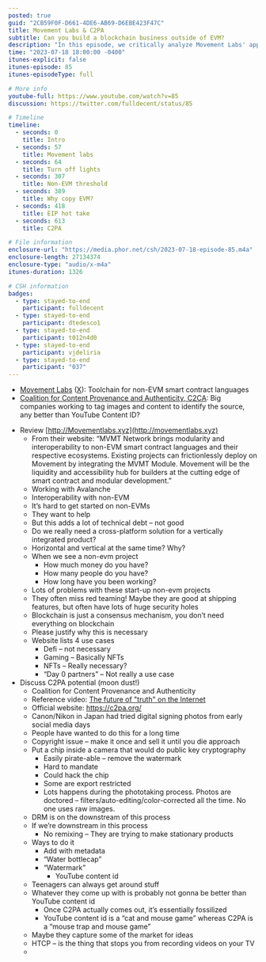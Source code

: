 ```yaml
---
posted: true
guid: "2CB59F0F-D661-4DE6-AB69-D6EBE423F47C"
title: Movement Labs & C2PA
subtitle: Can you build a blockchain business outside of EVM?
description: "In this episode, we critically analyze Movement Labs' approach to non-EVM interoperability and discuss the shortcomings of their proposed solutions. We also delve into the potential of C2PA and its limitations in ensuring content authenticity."
time: "2023-07-18 18:00:00 -0400"
itunes-explicit: false
itunes-episode: 85
itunes-episodeType: full

# More info
youtube-full: https://www.youtube.com/watch?v=85
discussion: https://twitter.com/fulldecent/status/85

# Timeline
timeline:
  - seconds: 0
    title: Intro
  - seconds: 57
    title: Movement labs
  - seconds: 64
    title: Turn off lights
  - seconds: 307
    title: Non-EVM threshold
  - seconds: 389
    title: Why copy EVM?
  - seconds: 418
    title: EIP hot take
  - seconds: 613
    title: C2PA

# File information
enclosure-url: "https://media.phor.net/csh/2023-07-18-episode-85.m4a"
enclosure-length: 27134374
enclosure-type: "audio/x-m4a"
itunes-duration: 1326

# CSH information
badges:
  - type: stayed-to-end
    participant: fulldecent
  - type: stayed-to-end
    participant: dtedesco1
  - type: stayed-to-end
    participant: t012n4d0
  - type: stayed-to-end
    participant: vjdeliria
  - type: stayed-to-end
    participant: "037"
---
```


- [Movement Labs](http://Movementlabs.xyz) ([X](https://twitter.com/movementlabsxyz)): Toolchain for non-EVM smart contract languages
- [Coalition for Content Provenance and Authenticity, C2CA](https://c2pa.org/): Big companies working to tag images and content to identify the source, any better than YouTube Content ID?

<!--end of quick notes-->

- Review [http://Movementlabs.xyz](http://movementlabs.xyz) 
  - From their website: “MVMT Network brings modularity and interoperability to non-EVM smart contract languages and their respective ecosystems. Existing projects can frictionlessly deploy on Movement by integrating the MVMT Module. Movement will be the liquidity and accessibility hub for builders at the cutting edge of smart contract and modular development.”
  - Working with Avalanche
  - Interoperability with non-EVM
  - It’s hard to get started on non-EVMs
  - They want to help
  - But this adds a lot of technical debt – not good
  - Do we really need a cross-platform solution for a vertically integrated product?
  - Horizontal and vertical at the same time? Why?
  - When we see a non-evm project
    - How much money do you have?
    - How many people do you have?
    - How long have you been working?
  - Lots of problems with these start-up non-evm projects
  - They often miss red teaming! Maybe they are good at shipping features, but often have lots of huge security holes
  - Blockchain is just a consensus mechanism, you don’t need everything on blockchain
  - Please justify why this is necessary
  - Website lists 4 use cases
    - Defi – not necessary
    - Gaming – Basically NFTs
    - NFTs – Really necessary?
    - “Day 0 partners” – Not really a use case
- Discuss C2PA potential (moon dust!)
  - Coalition for Content Provenance and Authenticity
  - Reference video: [The future of "truth" on the Internet](https://youtu.be/-Bdb2KOb_zI)
  - Official website: https://c2pa.org/
  - Canon/Nikon in Japan had tried digital signing photos from early social media days
  - People have wanted to do this for a long time
  - Copyright issue – make it once and sell it until you die approach
  - Put a chip inside a camera that would do public key cryptography
    - Easily pirate-able – remove the watermark
    - Hard to mandate
    - Could hack the chip
    - Some are export restricted
    - Lots happens during the phototaking process. Photos are doctored – filters/auto-editing/color-corrected all the time. No one uses raw images.
  - DRM is on the downstream of this process
  - If we’re downstream in this process
    - No remixing – They are trying to make stationary products
  - Ways to do it
    - Add with metadata
    - “Water bottlecap”
    - “Watermark”
      - YouTube content id
  - Teenagers can always get around stuff
  - Whatever they come up with is probably not gonna be better than YouTube content id
    - Once C2PA actually comes out, it’s essentially fossilized
    - YouTube content id is a “cat and mouse game” whereas C2PA is a “mouse trap and mouse game”
  - Maybe they capture some of the market for ideas
  - HTCP – is the thing that stops you from recording videos on your TV
  - 